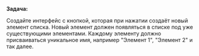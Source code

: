 **Задача:**

Создайте интерфейс с кнопкой, которая при нажатии создаёт новый элемент списка. Новый элемент должен появляться в списке под уже существующими элементами. Каждому элементу должно присваиваться уникальное имя, например "Элемент 1", "Элемент 2" и так далее.